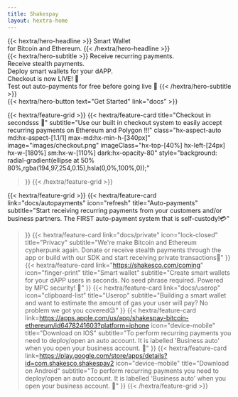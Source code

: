```yaml
---
title: Shakespay
layout: hextra-home
---
```


<div class="hx-mt-6 hx-mb-6">
{{< hextra/hero-headline >}}
  Smart Wallet&nbsp;<br class="sm:hx-block hx-hidden" />
  for Bitcoin and Ethereum.
{{< /hextra/hero-headline >}}
</div>

<div class="hx-mb-12">
{{< hextra/hero-subtitle >}}
  Receive recurring payments.&nbsp;<br class="sm:hx-block hx-hidden" />Receive stealth payments.&nbsp;<br class="sm:hx-block hx-hidden" /> Deploy smart wallets for your dAPP.&nbsp;<br class="sm:hx-block hx-hidden" /> Checkout is now LIVE! 💸&nbsp;<br class="sm:hx-block hx-hidden" /> Test out auto-payments for free before going live 🥳
{{< /hextra/hero-subtitle >}}
</div>

<div class="hx-mb-6">
{{< hextra/hero-button text="Get Started" link="docs" >}}
</div>

{{< hextra/feature-grid >}}
 {{< hextra/feature-card
    title="Checkout in secondsss 🤑"
    subtitle="Use our built in checkout system to easily accept recurring payments on Ethereum and Polygon !!!"
    class="hx-aspect-auto md:hx-aspect-[1.1/1] max-md:hx-min-h-[340px]"
    image="images/checkout.png"
    imageClass="hx-top-[40%] hx-left-[24px] hx-w-[180%] sm:hx-w-[110%] dark:hx-opacity-80"
    style="background: radial-gradient(ellipse at 50% 80%,rgba(194,97,254,0.15),hsla(0,0%,100%,0));"
  >}}
{{< /hextra/feature-grid >}}

<div class="hx-mb-10"></div>

{{< hextra/feature-grid >}}
  {{< hextra/feature-card
    link="docs/autopayments"
    icon="refresh"
    title="Auto-payments"
    subtitle="Start receiving recurring payments from your customers and/or business partners. The FIRST  auto-payment system that is self-custody!💳"
  >}}
  {{< hextra/feature-card
    link="docs/private"
    icon="lock-closed"
    title="Privacy"
    subtitle="We're make Bitcoin and Ethereum cypherpunk again. Donate or receive stealth payments through the app or build with our SDK and start receiving private transactions🥷"
  >}}
  {{< hextra/feature-card
    link="https://shakesco.com/coming"
    icon="finger-print"
    title="Smart wallet"
    subtitle="Create smart wallets for your dAPP users in seconds. No seed phrase required. Powered by MPC security! 🤯"
  >}}
    {{< hextra/feature-card
    link="docs/userop"
    icon="clipboard-list"
    title="Userop"
    subtitle="Building a smart wallet and want to estimate the amount of gas your user will pay? No problem we got you covered😉"
  >}}
  {{< hextra/feature-card
    link=https://apps.apple.com/us/app/shakespay-bitcoin-ethereum/id6478241603?platform=iphone
    icon="device-mobile"
    title="Download on IOS"
    subtitle="To perform recurring payments you need to deploy/open an auto account. It is labelled 'Business auto' when you open your business account. 📱"
  >}}
  {{< hextra/feature-card
    link=https://play.google.com/store/apps/details?id=com.shakesco.shakespay2
    icon="device-mobile"
    title="Download on Android"
    subtitle="To perform recurring payments you need to deploy/open an auto account. It is labelled 'Business auto' when you open your business account. 📱"
  >}}
{{< /hextra/feature-grid >}}
